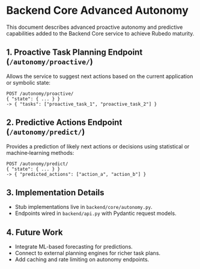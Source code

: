 # Backend Core Advanced Autonomy

This document describes advanced proactive autonomy and predictive capabilities added to the Backend Core service to achieve Rubedo maturity.

## 1. Proactive Task Planning Endpoint (`/autonomy/proactive/`)

Allows the service to suggest next actions based on the current application or symbolic state:

```jsonc
POST /autonomy/proactive/
{ "state": { ... } }
-> { "tasks": ["proactive_task_1", "proactive_task_2"] }
```

## 2. Predictive Actions Endpoint (`/autonomy/predict/`)

Provides a prediction of likely next actions or decisions using statistical or machine‑learning methods:

```jsonc
POST /autonomy/predict/
{ "state": { ... } }
-> { "predicted_actions": ["action_a", "action_b"] }
```

## 3. Implementation Details

- Stub implementations live in `backend/core/autonomy.py`.
- Endpoints wired in `backend/api.py` with Pydantic request models.

## 4. Future Work

- Integrate ML-based forecasting for predictions.
- Connect to external planning engines for richer task plans.
- Add caching and rate limiting on autonomy endpoints.